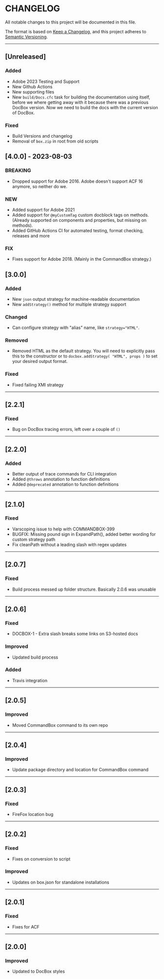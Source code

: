 # CHANGELOG

All notable changes to this project will be documented in this file.

The format is based on [Keep a Changelog](https://keepachangelog.com/en/1.0.0/),
and this project adheres to [Semantic Versioning](https://semver.org/spec/v2.0.0.html).

----

## [Unreleased]

### Added

- Adobe 2023 Testing and Support
- New Github Actions
- New supporting files
- New `build/Docs.cfc` task for building the documentation using itself, before we where getting away with it because there was a previous DocBox version. Now we need to build the docs with the current version of DocBox.

### Fixed

- Build Versions and changelog
- Removal of `box.zip` in root from old scripts

## [4.0.0] - 2023-08-03

### BREAKING

- Dropped support for Adobe 2016. Adobe doesn't support ACF 16 anymore, so neither do we.

### NEW

- Added support for Adobe 2021
- Added support for `@myCustomTag` custom docblock tags on methods. (Already supported on components and properties, but missing on methods).
- Added GitHub Actions CI for automated testing, format checking, releases and more

### FIX

- Fixes support for Adobe 2018. (Mainly in the CommandBox strategy.)

## [3.0.0]

### Added

- New `json` output strategy for machine-readable documentation
- New `addStrategy()` method for multiple strategy support

### Changed

- Can configure strategy with "alias" name, like `strategy="HTML"`.

### Removed

- Removed HTML as the default strategy. You will need to explicitly pass this to the constructor or to `docbox.addStrategy( "HTML", props )` to set your desired output format.

### Fixed

- Fixed failing XMI strategy

----

## [2.2.1]

### Fixed

- Bug on DocBox tracing errors, left over a couple of `()`

----

## [2.2.0]

### Added

- Better output of trace commands for CLI integration
- Added `@throws` annotation to function definitions
- Added `@deprecated` annotation to function definitions

----

## [2.1.0]

### Fixed

- Varscoping issue to help with COMMANDBOX-399
- BUGFIX: Missing pound sign in ExpandPath(), added better wording for custom strategy path
- Fix cleanPath without a leading slash with regex updates

----

## [2.0.7]

### Fixed

- Build process messed up folder structure. Basically 2.0.6 was unusable

----

## [2.0.6]

### Fixed

- DOCBOX-1 - Extra slash breaks some links on S3-hosted docs

### Improved

- Updated build process

### Added

- Travis integration

----

## [2.0.5]

### Improved

- Moved CommandBox command to its own repo

----

## [2.0.4]

### Improved

- Update package directory and location for CommandBox command

----

## [2.0.3]

### Fixed

- FireFox location bug

----

## [2.0.2]

### Fixed

- Fixes on conversion to script

### Improved

- Updates on box.json for standalone installations

----

## [2.0.1]

### Fixed

- Fixes for ACF

----

## [2.0.0]

### Improved

- Updated to DocBox styles
